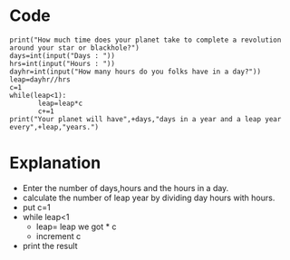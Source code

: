# Code
```
print("How much time does your planet take to complete a revolution around your star or blackhole?")
days=int(input("Days : "))
hrs=int(input("Hours : ")) 
dayhr=int(input("How many hours do you folks have in a day?"))
leap=dayhr//hrs
c=1
while(leap<1):
       leap=leap*c
       c+=1
print("Your planet will have",+days,"days in a year and a leap year every",+leap,"years.")

```

# Explanation
 - Enter the number of days,hours and the hours in a day.
 - calculate the number of leap year by dividing day hours with hours.
 - put c=1
 - while leap<1
    - leap= leap we got * c
    - increment c
 - print the result
